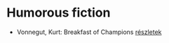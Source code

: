 # Humorous fiction

- Vonnegut, Kurt: Breakfast of Champions [részletek](_details/Vonnegut%2C%20Kurt.md#id_1614)